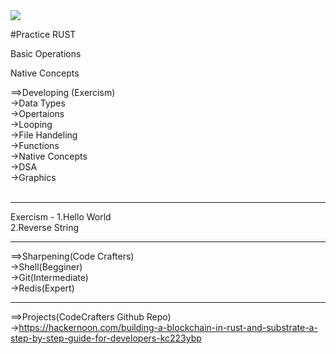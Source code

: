 <img src="https://th.bing.com/th/id/OIP.LBcw1ir85G1GEXDEMXxICQAAAA?rs=1&pid=ImgDetMain">

#Practice RUST

Basic Operations

Native Concepts


==>Developing (Exercism) <br>
             ->Data Types <br>
             ->Opertaions <br>
             ->Looping <br>
             ->File Handeling <br>
             ->Functions <br>
             ->Native Concepts<br>
             ->DSA<br>
             ->Graphics<br>
             <br>
             <hr>
 Exercism - 1.Hello World <br> 
            2.Reverse String <br>
            <hr>
==>Sharpening(Code Crafters)<br>
              ->Shell(Begginer)<br>
              ->Git(Intermediate)<br>
              ->Redis(Expert)<br><hr>

==>Projects(CodeCrafters Github Repo)<br>
              ->https://hackernoon.com/building-a-blockchain-in-rust-and-substrate-a-step-by-step-guide-for-developers-kc223ybp
